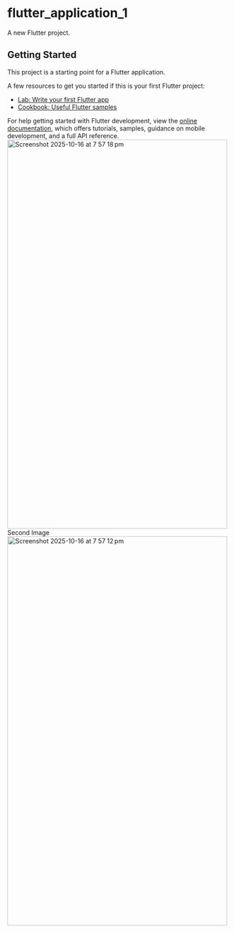 # flutter_application_1

A new Flutter project.

## Getting Started

This project is a starting point for a Flutter application.

A few resources to get you started if this is your first Flutter project:

- [Lab: Write your first Flutter app](https://docs.flutter.dev/get-started/codelab)
- [Cookbook: Useful Flutter samples](https://docs.flutter.dev/cookbook)

For help getting started with Flutter development, view the
[online documentation](https://docs.flutter.dev/), which offers tutorials,
samples, guidance on mobile development, and a full API reference.
<img width="497" height="879" alt="Screenshot 2025-10-16 at 7 57 18 pm" src="https://github.com/user-attachments/assets/e2c1b659-2302-4e94-9ec2-674b7c30b03f" />
Second Image
<img width="497" height="879" alt="Screenshot 2025-10-16 at 7 57 12 pm" src="https://github.com/user-attachments/assets/780a1b49-87bc-4fc1-aaea-1fa01a417b9c" />
